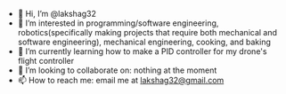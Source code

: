- 👋 Hi, I’m @lakshag32
- 👀 I’m interested in programming/software engineering, robotics(specifically making projects that require both mechanical and software engineering), mechanical engineering, cooking, and baking
- 🌱 I’m currently learning how to make a PID controller for my drone's flight controller
- 💞️ I’m looking to collaborate on: nothing at the moment 
- 📫 How to reach me: email me at lakshag32@gmail.com 

<!---
lakshag32/lakshag32 is a ✨ special ✨ repository because its `README.md` (this file) appears on your GitHub profile.
You can click the Preview link to take a look at your changes.
--->
